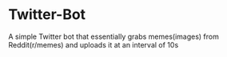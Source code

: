 # Twitter-Bot
A simple Twitter bot that essentially grabs memes(images) from Reddit(r/memes) and uploads it at an interval of 10s
